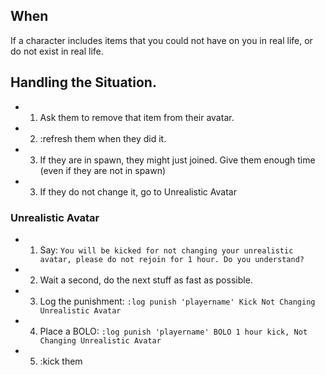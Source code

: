 ## When
If a character includes items that you could not have on you in real life, or do not exist in real life.

## Handling the Situation.
* 1. Ask them to remove that item from their avatar.
* 2. :refresh them when they did it.
* 3. If they are in spawn, they might just joined. Give them enough time (even if they are not in spawn)
* 3. If they do not change it, go to Unrealistic Avatar

### Unrealistic Avatar
* 1. Say: ```You will be kicked for not changing your unrealistic avatar, please do not rejoin for 1 hour. Do you understand?```
* 2. Wait a second, do the next stuff as fast as possible.
* 3. Log the punishment: ```:log punish 'playername' Kick Not Changing Unrealistic Avatar```
* 4. Place a BOLO: ```:log punish 'playername' BOLO 1 hour kick, Not Changing Unrealistic Avatar```
* 5. :kick them
